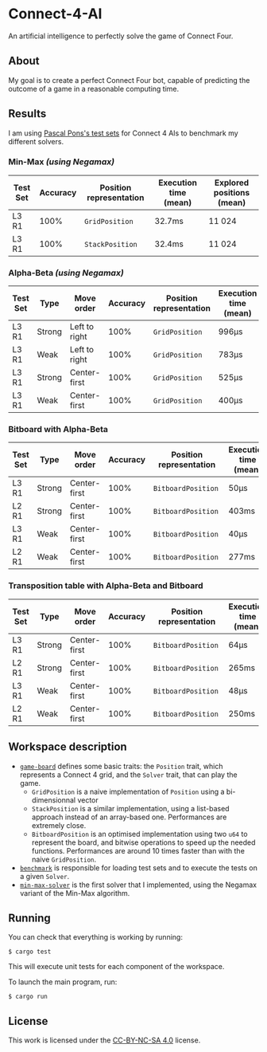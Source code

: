 # Connect-4-AI
An artificial intelligence to perfectly solve the game of Connect Four.

## About
My goal is to create a perfect Connect Four bot, capable of predicting the outcome of a game in a reasonable computing time. 


## Results
I am using [Pascal Pons's test sets](http://blog.gamesolver.org/solving-connect-four/02-test-protocol/) for Connect 4 AIs to benchmark my different solvers.

### Min-Max *(using Negamax)*

| Test Set | Accuracy | Position representation | Execution time (mean) | Explored positions (mean) |
| -------- | -------- | ----------------------- | --------------------- | ------------------------- |
| L3 R1    | 100%     | `GridPosition`          | 32.7ms                | 11 024                    |
| L3 R1    | 100%     | `StackPosition`         | 32.4ms                | 11 024                    |

### Alpha-Beta *(using Negamax)*

| Test Set | Type   | Move order    |Accuracy | Position representation | Execution time (mean) | Explored positions (mean) |
| -------- | ------ | ------------- | ------- | ----------------------- | --------------------- | ------------------------- |
| L3 R1    | Strong | Left to right | 100%    | `GridPosition`          | 996μs                 | 283                       |
| L3 R1    | Weak   | Left to right | 100%    | `GridPosition`          | 783μs                 | 222                       |
| L3 R1    | Strong | Center-first  | 100%    | `GridPosition`          | 525μs                 | 142                       |
| L3 R1    | Weak   | Center-first  | 100%    | `GridPosition`          | 400μs                 | 110                       |

### Bitboard with Alpha-Beta
| Test Set | Type   | Move order    |Accuracy | Position representation | Execution time (mean) | Explored positions (mean) |
| -------- | ------ | ------------- | ------- | ----------------------- | --------------------- | ------------------------- |
| L3 R1    | Strong | Center-first  | 100%    | `BitboardPosition`      | 50μs                  | 142                       |
| L2 R1    | Strong | Center-first  | 100%    | `BitboardPosition`      | 403ms                 | 1 183 210                 |
| L3 R1    | Weak   | Center-first  | 100%    | `BitboardPosition`      | 40μs                  | 110                       |
| L2 R1    | Weak   | Center-first  | 100%    | `BitboardPosition`      | 277ms                 | 795 053                   |

### Transposition table with Alpha-Beta and Bitboard
| Test Set | Type   | Move order    |Accuracy | Position representation | Execution time (mean) | Explored positions (mean) |
| -------- | ------ | ------------- | ------- | ----------------------- | --------------------- | ------------------------- |
| L3 R1    | Strong | Center-first  | 100%    | `BitboardPosition`      | 64μs                  | 140                       |
| L2 R1    | Strong | Center-first  | 100%    | `BitboardPosition`      | 265ms                 | 696 568                   |
| L3 R1    | Weak   | Center-first  | 100%    | `BitboardPosition`      | 48μs                  | 108                       |
| L2 R1    | Weak   | Center-first  | 100%    | `BitboardPosition`      | 250ms                 | 639 428                   |


## Workspace description
- [`game-board`](libs/game-board/) defines some basic traits: the `Position` trait, which represents a Connect 4 grid, and the `Solver` trait, that can play the game.
  - `GridPosition` is a naive implementation of `Position` using a bi-dimensionnal vector
  - `StackPosition` is a similar implementation, using a list-based approach instead of an array-based one. Performances are extremely close.
  - `BitboardPosition` is an optimised implementation using two `u64` to represent the board, and bitwise operations to speed up the needed functions. Performances are around 10 times faster than with the naive `GridPosition`.
- [`benchmark`](libs/benchmark/) is responsible for loading test sets and to execute the tests on a given `Solver`.
- [`min-max-solver`](libs/min-max-solver/) is the first solver that I implemented, using the Negamax variant of the Min-Max algorithm.


## Running
You can check that everything is working by running:
```console
$ cargo test
```
This will execute unit tests for each component of the workspace.

To launch the main program, run:
```console
$ cargo run
```


## License
This work is licensed under the [CC-BY-NC-SA 4.0](https://creativecommons.org/licenses/by-nc-sa/4.0/) license.